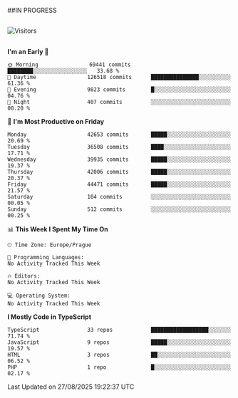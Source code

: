 ##IN PROGRESS
##
![Visitors](https://komarev.com/ghpvc/?username=petrbui&style=for-the-badge&label=Visitors+👀)



##
<!--
[![My GitHub stats](https://github-readme-stats.vercel.app/api?username=petrbui&theme=github_dark)](https://github.com/anuraghazra/github-readme-stats)

[![My wakatime stats](https://github-readme-stats.vercel.app/api/wakatime?username=petrbui&theme=github_dark)](https://github.com/anuraghazra/github-readme-stats)
-->
<!--START_SECTION:waka-->
**I'm an Early 🐤** 

```text
🌞 Morning                69441 commits       ████████░░░░░░░░░░░░░░░░░   33.68 % 
🌆 Daytime                126518 commits      ███████████████░░░░░░░░░░   61.36 % 
🌃 Evening                9823 commits        █░░░░░░░░░░░░░░░░░░░░░░░░   04.76 % 
🌙 Night                  407 commits         ░░░░░░░░░░░░░░░░░░░░░░░░░   00.20 % 
```
📅 **I'm Most Productive on Friday** 

```text
Monday                   42653 commits       █████░░░░░░░░░░░░░░░░░░░░   20.69 % 
Tuesday                  36508 commits       ████░░░░░░░░░░░░░░░░░░░░░   17.71 % 
Wednesday                39935 commits       █████░░░░░░░░░░░░░░░░░░░░   19.37 % 
Thursday                 42006 commits       █████░░░░░░░░░░░░░░░░░░░░   20.37 % 
Friday                   44471 commits       █████░░░░░░░░░░░░░░░░░░░░   21.57 % 
Saturday                 104 commits         ░░░░░░░░░░░░░░░░░░░░░░░░░   00.05 % 
Sunday                   512 commits         ░░░░░░░░░░░░░░░░░░░░░░░░░   00.25 % 
```


📊 **This Week I Spent My Time On** 

```text
🕑︎ Time Zone: Europe/Prague

💬 Programming Languages: 
No Activity Tracked This Week

🔥 Editors: 
No Activity Tracked This Week

💻 Operating System: 
No Activity Tracked This Week
```

**I Mostly Code in TypeScript** 

```text
TypeScript               33 repos            ██████████████████░░░░░░░   71.74 % 
JavaScript               9 repos             █████░░░░░░░░░░░░░░░░░░░░   19.57 % 
HTML                     3 repos             ██░░░░░░░░░░░░░░░░░░░░░░░   06.52 % 
PHP                      1 repo              █░░░░░░░░░░░░░░░░░░░░░░░░   02.17 % 
```




 Last Updated on 27/08/2025 19:22:37 UTC
<!--END_SECTION:waka-->
